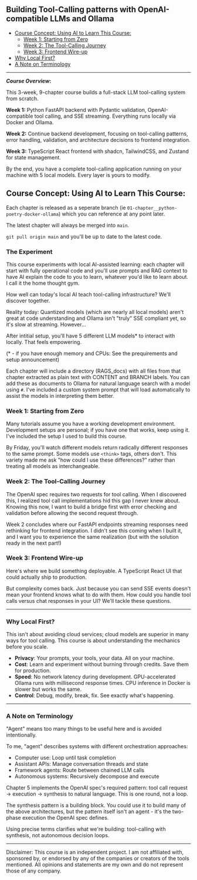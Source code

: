 ##  Building Tool-Calling patterns with OpenAI-compatible LLMs and Ollama
- [Course Concept: Using AI to Learn This Course:](#course-concept-using-ai-to-learn-this-course)   
    - [Week 1: Starting from Zero](#week-1-starting-from-zero)
    - [Week 2: The Tool-Calling Journey](#week-2-the-tool-calling-journey)
    - [Week 3: Frontend Wire-up](#week-3-frontend-wire-up)
- [Why Local First?](#why-local-first)
- [A Note on Terminology](#a-note-on-terminology)

---

**_Course Overview_:**

This 3-week, 9-chapter course builds a full-stack LLM tool-calling system from scratch.

**Week 1:** Python FastAPI backend with Pydantic validation, OpenAI-compatible tool calling, and SSE streaming. Everything runs locally via Docker and Ollama.

**Week 2:** Continue backend development, focusing on tool-calling patterns, error handling, validation, and architecture decisions to frontend integration. 

**Week 3:** TypeScript React frontend with shadcn, TailwindCSS, and Zustand for state management.

By the end, you have a complete tool-calling application running on your machine with 5 local models. Every layer is yours to modify.

## Course Concept: Using AI to Learn This Course: 

Each chapter is released as a seperate branch (ie `01-chapter__python-poetry-docker-ollama`) which you can reference at any point later.   

The latest chapter will always be merged into `main`.   

`git pull origin main` and you'll be up to date to the latest code.   

### The Experiment

This course experiments with local AI-assisted learning: each chapter will start with fully operational code and you'll use prompts and RAG context to have AI explain the code to you to learn, whatever you'd like to learn about.  I call it the home thought gym.   

How well can today's local AI teach tool-calling infrastructure? We'll discover together.

Reality today: Quantized models (which are nearly all local models) aren't great at code understanding and Ollama isn't "truly" SSE compliant yet, so it's slow at streaming.  However...

After intitial setup, you'll have 5 different LLM models* to interact with locally.  That feels empowering. 

(* - if you have enough memory and CPUs:  See the prequirements and setup announcement)

Each chapter will include a directory (RAGS_docs) with all files from that chapter extracted as plain text with CONTENT and BRANCH labels. You can add these as documents to Ollama for natural language search with a model using `#`. I've included a custom system prompt that will load automatically to assist the models in interpreting them better.

### Week 1: Starting from Zero

Many tutorials assume you have a working development environment. Development setups are personal; if you have one that works, keep using it. I've included the setup I used to build this course.

By Friday, you'll watch different models return radically different responses to the same prompt. Some models use `<think>` tags, others don't. This variety made me ask "how could I use these differences?" rather than treating all models as interchangeable.

### Week 2: The Tool-Calling Journey

The OpenAI spec requires two requests for tool calling. When I discovered this, I realized tool call implementations hid this gap I never knew about. Knowing this now, I want to build a bridge first with error checking and validation before allowing the second request through.

Week 2 concludes where our FastAPI endpoints streaming responses need rethinking for frontend integration. I didn't see this coming when I built it, and I want you to experience the same realization (but with the solution ready in the next part!)

### Week 3: Frontend Wire-up

Here's where we build something deployable. A TypeScript React UI that could actually ship to production.

But complexity comes back. Just because you can send SSE events doesn't mean your frontend knows what to do with them. How could you handle tool calls versus chat responses in your UI? We'll tackle these questions.

---

### Why Local First?

This isn't about avoiding cloud services; cloud models are superior in many ways for tool calling. This course is about understanding the mechanics before you scale.

- **Privacy**: Your prompts, your tools, your data. All on your machine.
- **Cost**: Learn and experiment without burning through credits. Save them for production.
- **Speed**: No network latency during development. GPU-accelerated Ollama runs with millisecond response times. CPU inference in Docker is slower but works the same.
- **Control**: Debug, modify, break, fix. See exactly what's happening.

---

### A Note on Terminology

"Agent" means too many things to be useful here and is avoided intentionally.

To me, "agent" describes systems with different orchestration approaches:

- Computer use: Loop until task completion
- Assistant APIs: Manage conversation threads and state
- Framework agents: Route between chained LLM calls
- Autonomous systems: Recursively decompose and execute

Chapter 5 implements the OpenAI spec's required pattern: tool call request → execution → synthesis to natural language. This is one round, not a loop.

The synthesis pattern is a building block. You could use it to build many of the above architectures, but the pattern itself isn't an agent - it's the two-phase execution the OpenAI spec defines.

Using precise terms clarifies what we're building: tool-calling with synthesis, not autonomous decision loops.

---
Disclaimer: This course is an independent project. I am not affiliated with, sponsored by, or endorsed by any of the companies or creators of the tools mentioned. All opinions and statements are my own and do not represent those of any company.